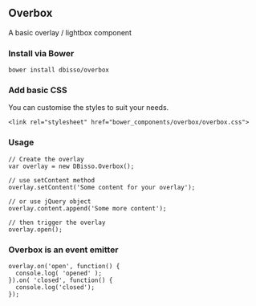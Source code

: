 ## Overbox

A basic overlay / lightbox component

### Install via Bower

`bower install dbisso/overbox`

### Add basic CSS

You can customise the styles to suit your needs.

`<link rel="stylesheet" href="bower_components/overbox/overbox.css">`

### Usage

````
// Create the overlay
var overlay = new DBisso.Overbox();

// use setContent method
overlay.setContent('Some content for your overlay');

// or use jQuery object
overlay.content.append('Some more content');

// then trigger the overlay
overlay.open();
````

### Overbox is an event emitter

````
overlay.on('open', function() {
  console.log( 'opened' );
}).on( 'closed', function() {
  console.log('closed');
});
````
